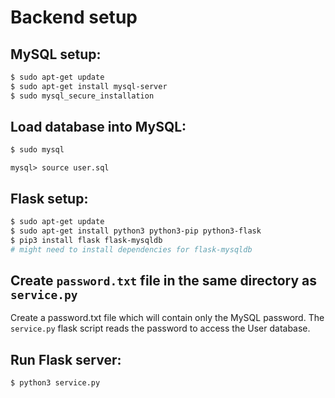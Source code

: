 # Backend setup

## MySQL setup:

```bash
$ sudo apt-get update
$ sudo apt-get install mysql-server
$ sudo mysql_secure_installation
```

## Load database into MySQL:


```bash
$ sudo mysql
```
```
mysql> source user.sql
```

## Flask setup:

```bash
$ sudo apt-get update
$ sudo apt-get install python3 python3-pip python3-flask
$ pip3 install flask flask-mysqldb 
# might need to install dependencies for flask-mysqldb
```

## Create `password.txt` file in the same directory as `service.py`

Create a password.txt file which will contain only the MySQL password.
The `service.py` flask script reads the password to access the User database.

## Run Flask server:

```bash
$ python3 service.py
```
